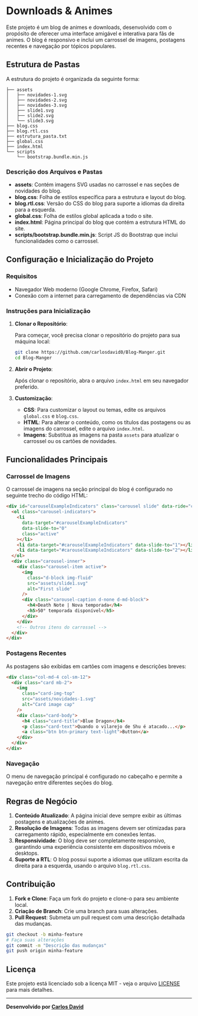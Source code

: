 # Downloads & Animes

Este projeto é um blog de animes e downloads, desenvolvido com o propósito de oferecer uma interface amigável e interativa para fãs de animes. O blog é responsivo e inclui um carrossel de imagens, postagens recentes e navegação por tópicos populares.

## Estrutura de Pastas

A estrutura do projeto é organizada da seguinte forma:

```
├── assets
│   ├── novidades-1.svg
│   ├── novidades-2.svg
│   ├── novidades-3.svg
│   ├── slide1.svg
│   ├── slide2.svg
│   └── slide3.svg
├── blog.css
├── blog.rtl.css
├── estrutura_pasta.txt
├── global.css
├── index.html
└── scripts
    └── bootstrap.bundle.min.js
```

### Descrição dos Arquivos e Pastas

- **assets**: Contém imagens SVG usadas no carrossel e nas seções de novidades do blog.
- **blog.css**: Folha de estilos específica para a estrutura e layout do blog.
- **blog.rtl.css**: Versão do CSS do blog para suporte a idiomas da direita para a esquerda.
- **global.css**: Folha de estilos global aplicada a todo o site.
- **index.html**: Página principal do blog que contém a estrutura HTML do site.
- **scripts/bootstrap.bundle.min.js**: Script JS do Bootstrap que inclui funcionalidades como o carrossel.

## Configuração e Inicialização do Projeto

### Requisitos

- Navegador Web moderno (Google Chrome, Firefox, Safari)
- Conexão com a internet para carregamento de dependências via CDN

### Instruções para Inicialização

1. **Clonar o Repositório**:

   Para começar, você precisa clonar o repositório do projeto para sua máquina local:

   ```bash
   git clone https://github.com/carlosdavid0/Blog-Manger.git
   cd Blog-Manger
   ```

2. **Abrir o Projeto**:

   Após clonar o repositório, abra o arquivo `index.html` em seu navegador preferido.

3. **Customização**:

   - **CSS**: Para customizar o layout ou temas, edite os arquivos `global.css` e `blog.css`.
   - **HTML**: Para alterar o conteúdo, como os títulos das postagens ou as imagens do carrossel, edite o arquivo `index.html`.
   - **Imagens**: Substitua as imagens na pasta `assets` para atualizar o carrossel ou os cartões de novidades.

## Funcionalidades Principais

### Carrossel de Imagens

O carrossel de imagens na seção principal do blog é configurado no seguinte trecho do código HTML:

```html
<div id="carouselExampleIndicators" class="carousel slide" data-ride="carousel">
  <ol class="carousel-indicators">
    <li
      data-target="#carouselExampleIndicators"
      data-slide-to="0"
      class="active"
    ></li>
    <li data-target="#carouselExampleIndicators" data-slide-to="1"></li>
    <li data-target="#carouselExampleIndicators" data-slide-to="2"></li>
  </ol>
  <div class="carousel-inner">
    <div class="carousel-item active">
      <img
        class="d-block img-fluid"
        src="assets/slide1.svg"
        alt="First slide"
      />
      <div class="carousel-caption d-none d-md-block">
        <h4>Death Note | Nova temporada</h4>
        <h5>50° temporada disponível</h5>
      </div>
    </div>
    <!-- Outros itens do carrossel -->
  </div>
</div>
```

### Postagens Recentes

As postagens são exibidas em cartões com imagens e descrições breves:

```html
<div class="col-md-4 col-sm-12">
  <div class="card mb-2">
    <img
      class="card-img-top"
      src="assets/novidades-1.svg"
      alt="Card image cap"
    />
    <div class="card-body">
      <h4 class="card-title">Blue Dragon</h4>
      <p class="card-text">Quando o vilarejo de Shu é atacado...</p>
      <a class="btn btn-primary text-light">Button</a>
    </div>
  </div>
</div>
```

### Navegação

O menu de navegação principal é configurado no cabeçalho e permite a navegação entre diferentes seções do blog.

## Regras de Negócio

1. **Conteúdo Atualizado**: A página inicial deve sempre exibir as últimas postagens e atualizações de animes.
2. **Resolução de Imagens**: Todas as imagens devem ser otimizadas para carregamento rápido, especialmente em conexões lentas.
3. **Responsividade**: O blog deve ser completamente responsivo, garantindo uma experiência consistente em dispositivos móveis e desktops.
4. **Suporte a RTL**: O blog possui suporte a idiomas que utilizam escrita da direita para a esquerda, usando o arquivo `blog.rtl.css`.

## Contribuição

1. **Fork e Clone**: Faça um fork do projeto e clone-o para seu ambiente local.
2. **Criação de Branch**: Crie uma branch para suas alterações.
3. **Pull Request**: Submeta um pull request com uma descrição detalhada das mudanças.

```bash
git checkout -b minha-feature
# Faça suas alterações
git commit -m "Descrição das mudanças"
git push origin minha-feature
```

## Licença

Este projeto está licenciado sob a licença MIT - veja o arquivo [LICENSE](LICENSE) para mais detalhes.

---

**Desenvolvido por [Carlos David](https://github.com/carlosdavid0)**
